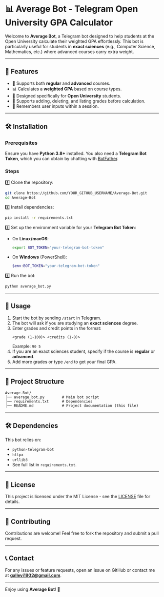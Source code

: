 # 📊 Average Bot - Telegram Open University GPA Calculator

Welcome to **Average Bot**, a Telegram bot designed to help students at the Open University calculate their weighted GPA effortlessly.
This bot is particularly useful for students in **exact sciences** (e.g., Computer Science, Mathematics, etc.) where advanced courses carry extra weight.

---

## 🚀 Features

- 📌 Supports both **regular** and **advanced** courses.
- 📊 Calculates a **weighted GPA** based on course types.
- 🏫 Designed specifically for **Open University** students.
- 📝 Supports adding, deleting, and listing grades before calculation.
- 💾 Remembers user inputs within a session.

---

## 🛠️ Installation

### Prerequisites
Ensure you have **Python 3.8+** installed. You also need a **Telegram Bot Token**, which you can obtain by chatting with [BotFather](https://t.me/BotFather).

### Steps

1️⃣ Clone the repository:

```sh
git clone https://github.com/YOUR_GITHUB_USERNAME/Average-Bot.git
cd Average-Bot
```

2️⃣ Install dependencies:

```sh
pip install -r requirements.txt
```

3️⃣ Set up the environment variable for your **Telegram Bot Token**:

- On **Linux/macOS**:
  ```sh
  export BOT_TOKEN="your-telegram-bot-token"
  ```

- On **Windows** (PowerShell):
  ```powershell
  $env:BOT_TOKEN="your-telegram-bot-token"
  ```

4️⃣ Run the bot:

```sh
python average_bot.py
```

---

## 📖 Usage

1. Start the bot by sending `/start` in Telegram.
2. The bot will ask if you are studying an **exact sciences** degree.
3. Enter grades and credit points in the format:  
   ```
   <grade (1-100)> <credits (1-8)>
   ```
   Example: `90 5`
4. If you are an exact sciences student, specify if the course is **regular** or **advanced**.
5. Add more grades or type `/end` to get your final GPA.

---

## 🔧 Project Structure

```
Average-Bot/
│── average_bot.py        # Main bot script
│── requirements.txt      # Dependencies
│── README.md             # Project documentation (this file)
```

---

## 🛠 Dependencies

This bot relies on:

- `python-telegram-bot`
- `httpx`
- `urllib3`
- See full list in `requirements.txt`.

---

## 📜 License

This project is licensed under the MIT License - see the [LICENSE](LICENSE) file for details.

---

## 🤝 Contributing

Contributions are welcome! Feel free to fork the repository and submit a pull request.

---

## 📞 Contact

For any issues or feature requests, open an issue on GitHub or contact me at **gallevi1902@gmail.com**.

---

Enjoy using **Average Bot**! 🚀
